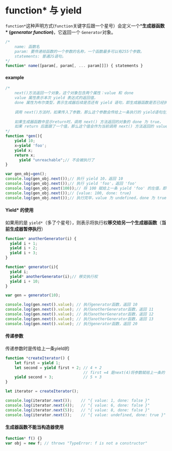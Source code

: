 # function* 与 yield

 `function*`这种声明方式(`function`关键字后跟一个星号）会定义一个***生成器函数\* (***generator function***)**，它返回一个  `Generator`对象。

```JavaScript
/*
	name: 函数名
	param: 要传递给函数的一个参数的名称，一个函数最多可以有255个参数。
	statements: 普通JS语句。
*/
function* name([param[, param[, ... param]]]) { statements }
```

#### example

```javascript
/*
	next()方法返回一个对象，这个对象包含两个属性：value 和 done
    value 属性表示本次 yield 表达式的返回值，
    done 属性为布尔类型，表示生成器后续是否还有 yield 语句，即生成器函数是否已经执行完毕并返回。
    
	调用 next()方法时，如果传入了参数，那么这个参数会传给上一条执行的 yield语句左边的变量
	
	如果生成器函数中显示return时，调用 next() 方法返回的对象的 done 为 true，
	如果 return 后面跟了一个值，那么这个值会作为当前调用 next() 方法返回的 value 值。
*/
function *gen(){
    yield 10;
    x=yield 'foo';
    yield x;
  	return x;
	  yield "unreachable";// 不会被执行了
}

var gen_obj=gen();
console.log(gen_obj.next());// 执行 yield 10，返回 10
console.log(gen_obj.next());// 执行 yield 'foo'，返回 'foo'
console.log(gen_obj.next(100));// 将 100 赋给上一条 yield 'foo' 的左值，即执行 x=100，返回 100
console.log(gen_obj.next());// {value: 100, done: true}
console.log(gen_obj.next());// 执行完毕，value 为 undefined，done 为 true
```

#### Yield* 的使用

如果用的是 `yield*`（多了个星号），则表示将执行权**移交给另一个生成器函数**（**当前生成器暂停执行**）

```JavaScript
function* anotherGenerator(i) {
  yield i + 1;
  yield i + 2;
  yield i + 3;
}

function* generator(i){
  yield i;
  yield* anotherGenerator(i);// 移交执行权
  yield i + 10;
}

var gen = generator(10);

console.log(gen.next().value); // 执行generator函数，返回 10
console.log(gen.next().value); // 执行anotherGenerator函数，返回 11
console.log(gen.next().value); // 执行anotherGenerator函数，返回 12
console.log(gen.next().value); // 执行anotherGenerator函数，返回 13
console.log(gen.next().value); // 执行generator函数，返回 20
```

#### 传递参数

传递参数时是传给上一条yield的

```JavaScript
function *createIterator() {
    let first = yield 1;
    let second = yield first + 2; // 4 + 2
                                  // first =4 是next(4)将参数赋给上一条的
    yield second + 3;             // 5 + 3
}

let iterator = createIterator();

console.log(iterator.next());    // "{ value: 1, done: false }"
console.log(iterator.next(4));   // "{ value: 6, done: false }"
console.log(iterator.next(5));   // "{ value: 8, done: false }"
console.log(iterator.next());    // "{ value: undefined, done: true }"
```

#### 生成器函数不能当构造器使用

```JavaScript
function* f() {}
var obj = new f; // throws "TypeError: f is not a constructor"
```

